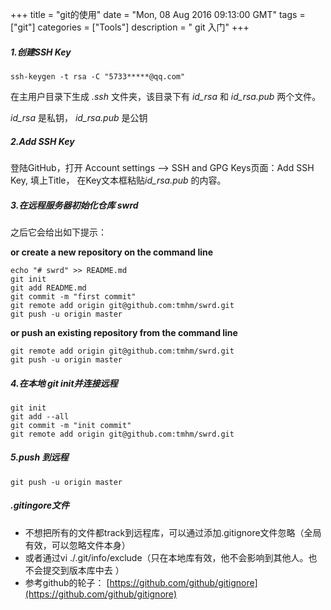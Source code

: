 +++ 
title = "git的使用" 
date = "Mon, 08 Aug 2016 09:13:00 GMT" 
tags = ["git"] 
categories = ["Tools"]
description = " git 入门" 
+++ 



##### 1.创建SSH Key

`ssh-keygen -t rsa -C "5733*****@qq.com"
`

在主用户目录下生成 *.ssh* 文件夹，该目录下有 *id\_rsa* 和 *id\_rsa.pub* 两个文件。

*id\_rsa* 是私钥， *id\_rsa.pub* 是公钥

##### 2.Add SSH Key

登陆GitHub，打开 Account settings --> SSH and GPG Keys页面：Add SSH Key, 填上Title， 在Key文本框粘贴*id\_rsa.pub* 的内容。

##### 3.在远程服务器初始化仓库 swrd

之后它会给出如下提示：

**or create a new repository on the command line**

```
echo "# swrd" >> README.md
git init
git add README.md
git commit -m "first commit"
git remote add origin git@github.com:tmhm/swrd.git
git push -u origin master

```
**or push an existing repository from the command line**

```
git remote add origin git@github.com:tmhm/swrd.git
git push -u origin master
```

##### 4.在本地 git init并连接远程
```
git init
git add --all
git commit -m "init commit"
git remote add origin git@github.com:tmhm/swrd.git
```

##### 5.push 到远程

```
git push -u origin master
```

#####  .gitingore文件

- 不想把所有的文件都track到远程库，可以通过添加.gitignore文件忽略（全局有效，可以忽略文件本身）
- 或者通过vi ./.git/info/exclude（只在本地库有效，他不会影响到其他人。也不会提交到版本库中去 ）
- 参考github的轮子： [https://github.com/github/gitignore](https://github.com/github/gitignore)



